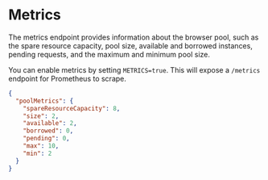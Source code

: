 # Metrics

The metrics endpoint provides information about the browser pool, such as the spare resource capacity, pool size, available and borrowed instances, pending requests, and the maximum and minimum pool size.

You can enable metrics by setting `METRICS=true`. This will expose a `/metrics` endpoint for Prometheus to scrape.

```json
{
  "poolMetrics": {
    "spareResourceCapacity": 8,
    "size": 2,
    "available": 2,
    "borrowed": 0,
    "pending": 0,
    "max": 10,
    "min": 2
  }
}
```
